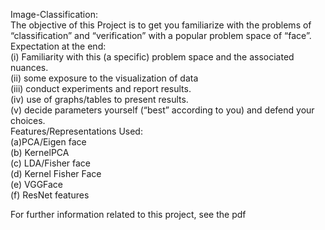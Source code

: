 Image-Classification:  
The objective of this Project is to get you familiarize with the problems of “classification” and “verification” with a popular problem space of “face”.  
Expectation at the end:  
(i) Familiarity with this (a specific) problem space and the associated nuances.  
(ii) some exposure to the visualization of data  
(iii) conduct experiments and report results.  
(iv) use of graphs/tables to present results.  
(v) decide parameters yourself (“best” according to you) and defend your choices.  
Features/Representations Used:  
(a)PCA/Eigen face  
(b) KernelPCA  
(c) LDA/Fisher face  
(d) Kernel Fisher Face  
(e) VGGFace  
(f) ResNet features 

For further information related to this project, see the pdf 
